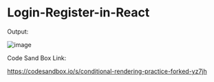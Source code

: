 # Login-Register-in-React

Output:

![image](https://user-images.githubusercontent.com/88943865/139004913-8dc89ed3-9fee-4f96-bc36-8288e65d5e61.png)


Code Sand Box Link:

https://codesandbox.io/s/conditional-rendering-practice-forked-yz7jh
